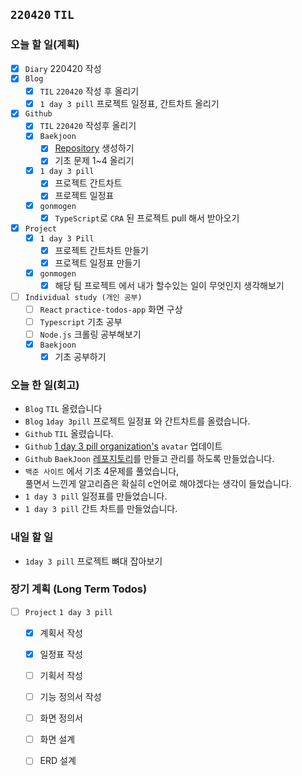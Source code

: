 ## `220420` `TIL`

### 오늘 할 일(계획)

- [x] `Diary` 220420 작성
- [x] `Blog`
  - [x] `TIL` `220420` 작성 후 올리기
  - [x] `1 day 3 pill` 프로젝트 일정표, 간트차트 올리기
- [x] `Github`
  - [x] `TIL` `220420` 작성후 올리기
  - [x] `Baekjoon`
    - [x] [Repository](https://github.com/GangOn0215/BaekJoon) 생성하기
    - [x] 기초 문제 1~4 올리기
  - [x] `1 day 3 pill`
    - [x] 프로젝트 간트차트
    - [x] 프로젝트 일정표
  - [x] `gonmogen`
    - [x] `TypeScript`로 `CRA` 된 프로젝트 pull 해서 받아오기
- [x] `Project`
  - [x] `1 day 3 Pill`
    - [x] 프로젝트 간트차트 만들기
    - [x] 프로젝트 일정표 만들기
  - [x] `gonmogen`
    - [x] 해당 팀 프로젝트 에서 내가 할수있는 일이 무엇인지 생각해보기
- [ ] `Individual study (개인 공부)`
  - [ ] `React` `practice-todos-app` 화면 구상
  - [ ] `Typescript` 기초 공부
  - [ ] `Node.js` 크롤링 공부해보기
  - [x] `Baekjoon`
    - [x] 기초 공부하기

### 오늘 한 일(회고)

- `Blog` `TIL` 올렸습니다
- `Blog` `1day 3pill` 프로젝트 일정표 와 간트차트를 올렸습니다.
- `Github` `TIL` 올렸습니다.
- `Github` [1 day 3 pill organization's](https://github.com/1-day-3-pill) `avatar` 업데이트
- `Github` `BaekJoon` [레포지토리](https://github.com/GangOn0215/BaekJoon)를 만들고 관리를 하도록 만들었습니다.
- `백준 사이트` 에서 기초 4문제를 풀었습니다, <br> 풀면서 느낀게 알고리즘은 확실히 c언어로 해야겠다는 생각이 들었습니다.
- `1 day 3 pill` 일정표를 만들었습니다.
- `1 day 3 pill` 간트 차트를 만들었습니다.

### 내일 할 일

- `1day 3 pill` 프로젝트 뼈대 잡아보기

### 장기 계획 (Long Term Todos)

- [ ] `Project` `1 day 3 pill`
  - [x] 계획서 작성
  - [x] 일정표 작성
  - [ ] 기획서 작성
  - [ ] 기능 정의서 작성
  - [ ] 화면 정의서
  - [ ] 화면 설계
  - [ ] ERD 설계

